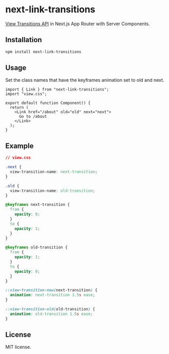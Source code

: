 # next-link-transitions

[View Transitions API](https://developer.mozilla.org/en-US/docs/Web/API/View_Transition_API) in Next.js App Router with Server Components.

## Installation

```sh
npm install next-link-transitions
```

## Usage

Set the class names that have the keyframes animation set to old and next.

```tsx
import { Link } from "next-link-transitions";
import "view.css";

export default function Component() {
  return (
    <Link href="/about" old="old" next="next">
      Go to /about
    </Link>
  );
}
```

## Example

```css
// view.css

.next {
  view-transition-name: next-transition;
}

.old {
  view-transition-name: old-transition;
}

@keyframes next-transition {
  from {
    opacity: 0;
  }
  to {
    opacity: 1;
  }
}

@keyframes old-transition {
  from {
    opacity: 1;
  }
  to {
    opacity: 0;
  }
}

::view-transition-new(next-transition) {
  animation: next-transition 1.5s ease;
}

::view-transition-old(old-transition) {
  animation: old-transition 1.5s ease;
}
```

## License

MIT license.
